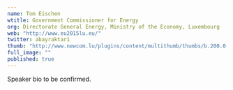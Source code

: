 ```yaml
---
name: Tom Eischen
wtitle: Government Commissioner for Energy
org: Directorate General Energy, Ministry of the Economy, Luxembourg
web: "http://www.eu2015lu.eu/"
twitter: abayraktar1
thumb: "http://www.newcom.lu/plugins/content/multithumb/thumbs/b.200.0.16777215.0.stories.newcom.articles.echo.2012-02.2.01.jpg"
full_image: ""
published: true
---
```



Speaker bio to be confirmed.
